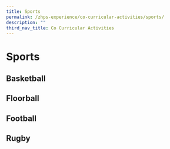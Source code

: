 ```yaml
---
title: Sports
permalink: /zhps-experience/co-curricular-activities/sports/
description: ""
third_nav_title: Co Curricular Activities
---
```

# Sports

Basketball
----------

Floorball
---------

Football
--------

Rugby
-----